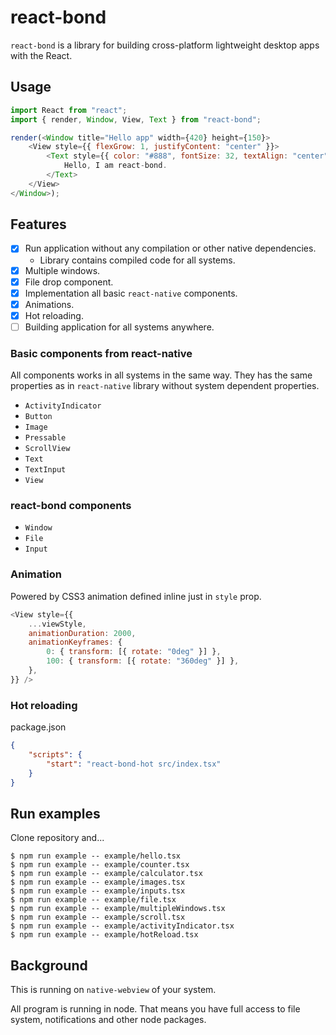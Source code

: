 # react-bond

`react-bond` is a library for building cross-platform lightweight desktop apps with the React.

## Usage

```js
import React from "react";
import { render, Window, View, Text } from "react-bond";

render(<Window title="Hello app" width={420} height={150}>
    <View style={{ flexGrow: 1, justifyContent: "center" }}>
        <Text style={{ color: "#888", fontSize: 32, textAlign: "center" }}>
            Hello, I am react-bond.
        </Text>
    </View>
</Window>);
```

## Features

- [x] Run application without any compilation or other native dependencies. 
  - Library contains compiled code for all systems.
- [x] Multiple windows.
- [x] File drop component.
- [x] Implementation all basic `react-native` components.
- [x] Animations.
- [x] Hot reloading.
- [ ] Building application for all systems anywhere.

### Basic components from react-native

All components works in all systems in the same way.
They has the same properties as in `react-native` library without system dependent properties.

- `ActivityIndicator`
- `Button`
- `Image`
- `Pressable`
- `ScrollView`
- `Text`
- `TextInput`
- `View`

### react-bond components

- `Window`
- `File`
- `Input`

### Animation

Powered by CSS3 animation defined inline just in `style` prop.

```js
<View style={{
    ...viewStyle,
    animationDuration: 2000,
    animationKeyframes: {
        0: { transform: [{ rotate: "0deg" }] },
        100: { transform: [{ rotate: "360deg" }] },
    },
}} />
```

### Hot reloading

package.json
```json
{
    "scripts": {
        "start": "react-bond-hot src/index.tsx"
    }
}
```

## Run examples

Clone repository and...

```
$ npm run example -- example/hello.tsx
$ npm run example -- example/counter.tsx
$ npm run example -- example/calculator.tsx
$ npm run example -- example/images.tsx
$ npm run example -- example/inputs.tsx
$ npm run example -- example/file.tsx
$ npm run example -- example/multipleWindows.tsx
$ npm run example -- example/scroll.tsx
$ npm run example -- example/activityIndicator.tsx
$ npm run example -- example/hotReload.tsx
```

## Background

This is running on `native-webview` of your system.

All program is running in node. That means you have full access to file system, notifications and other node packages.
